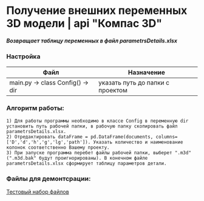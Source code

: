 # Получение внешних переменных 3D модели | api "Компас 3D"
##### _Возвращает таблицу переменных в файл parametrsDetails.xlsx_ 

### Настройка

| Файл | Назначение |
| ------ | ------ |
| main.py -> class Config() ->  dir | указать путь до папки с проектом |

### Алгоритм работы:
    1) Для работы программы необходимо в классе Config в переменную dir установить путь рабочей папки, в рабочую папку скопировать файл parametrsDetails.xlsx.
    2) Отредактировать dataFrame = pd.DataFrame(documents, columns=['D','d','h','g','lg','path']). Указать количество и наименование колонок соответственно Вашему проекту.
    3) При запуске программа перебет файлы рабочей папки, выберет ".m3d"(".m3d.bak" будут проигнорированы). В конечном файле parametrsDetails.xlsx сформирует таблицу параметров детали.
### Файлы для демонтсрации:
[Тестовый набор файлов](https://disk.yandex.ru/d/sbaW01LM5huC2w)



